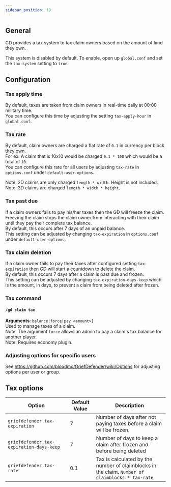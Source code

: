 ```yaml
---
sidebar_position: 19
---
```


## General  
GD provides a tax system to tax claim owners based on the amount of land they own.  

This system is disabled by default. To enable, open up `global.conf` and set the `tax-system` setting to `true`.  

## Configuration  

### Tax apply time
By default, taxes are taken from claim owners in real-time daily at 00:00 military time.  
You can configure this time by adjusting the setting `tax-apply-hour` in `global.conf`.  

### Tax rate  
By default, claim owners are charged a flat rate of `0.1` in currency per block they own.  
For ex. A claim that is 10x10 would be charged `0.1 * 100` which would be a total of `10`.  
You can configure this rate for all users by adjusting `tax-rate` in `options.conf` under `default-user-options`.  

Note: 2D claims are only charged `length * width`. Height is not included.  
Note: 3D claims are charged `length * width * height`.  

### Tax past due  
If a claim owners fails to pay his/her taxes then the GD will freeze the claim.  
Freezing the claim stops the claim owner from interacting with their claim until they pay their complete tax balance.  
By default, this occurs after 7 days of an unpaid balance.  
This setting can be adjusted by changing `tax-expiration` in `options.conf` under `default-user-options`.  

### Tax claim deletion  
If a claim owner fails to pay their taxes after configured setting `tax-expiration` then GD will start a countdown to delete the claim.  
By default, this occurs 7 days after a claim is past due and frozen.  
This setting can be adjusted by changing `tax-expiration-days-keep` which is the amount, in days, to prevent a claim from being deleted after frozen.   

### Tax command  

#### `/gd claim tax`
**Arguments**: `balance|force|pay <amount>]`  
Used to manage taxes of a claim.  
Note: The argument `force` allows an admin to pay a claim's tax balance for another player.  
Note: Requires economy plugin.


### Adjusting options for specific users 

See https://github.com/bloodmc/GriefDefender/wiki/Options for adjusting options per user or group.


## Tax options

Option                                           | Default Value | Description | 
-------------------------------------------------|---------------|--------------|
```griefdefender.tax-expiration``` | 7		| Number of days after not paying taxes before a claim will be frozen.
```griefdefender.tax-expiration-days-keep``` | 7 		| Number of days to keep a claim after frozen and before being deleted 
```griefdefender.tax-rate``` | 0.1 | Tax is calculated by the number of claimblocks in the claim. ```Number of claimblocks * tax-rate```
